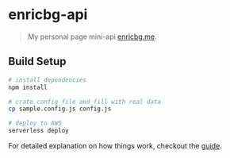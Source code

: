# enricbg-api

> My personal page mini-api [enricbg.me](https://enricbg.me).

## Build Setup

``` bash
# install dependencies
npm install

# crate config file and fill with real data
cp sample.config.js config.js

# deploy to AWS
serverless deploy
```

For detailed explanation on how things work, checkout the [guide](https://serverless.com).
